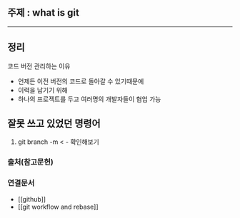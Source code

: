 ---
---



## 주제 : what is git
----
## 정리

코드 버전 관리하는 이유
-  언제든 이전 버전의 코드로 돌아갈 수 있기때문에
- 이력을 남기기 위해
- 하나의 프로젝트를 두고 여러명의 개발자들이 협업 가능

## 잘못 쓰고 있었던 명령어
1. git branch -m < - 확인해보기 




### 출처(참고문헌)

### 연결문서
- [[github]]
- [[git workflow and rebase]]
